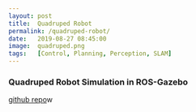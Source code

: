 ```yaml
---
layout: post
title:  Quadruped Robot
permalink: /quadruped-robot/
date:   2019-08-27 08:45:00
image:  quadruped.png
tags:   [Control, Planning, Perception, SLAM]
---
```

### Quadruped Robot Simulation in ROS-Gazebo

[github repo](https://github.com/ashwath-karthikeyan/quadruped-robot)w